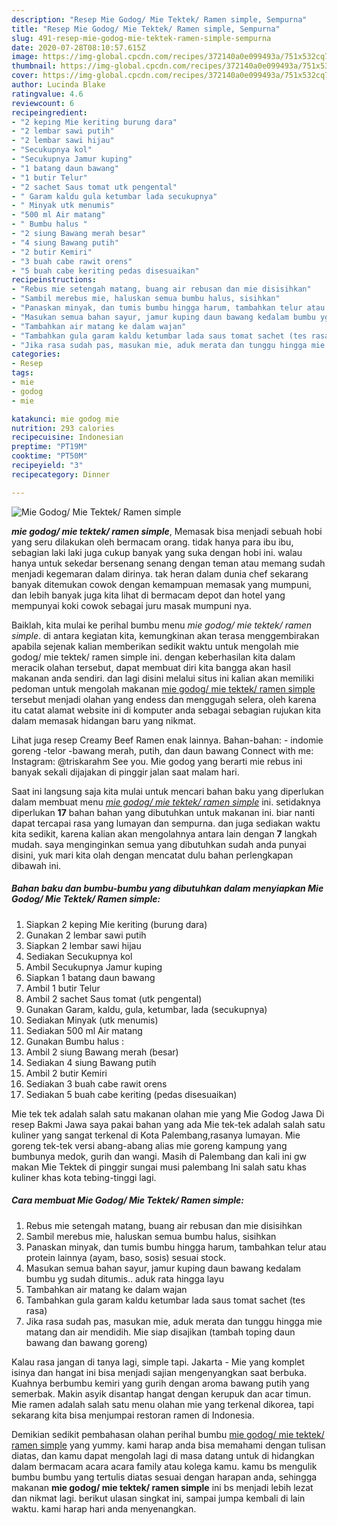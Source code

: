 ```yaml
---
description: "Resep Mie Godog/ Mie Tektek/ Ramen simple, Sempurna"
title: "Resep Mie Godog/ Mie Tektek/ Ramen simple, Sempurna"
slug: 491-resep-mie-godog-mie-tektek-ramen-simple-sempurna
date: 2020-07-28T08:10:57.615Z
image: https://img-global.cpcdn.com/recipes/372140a0e099493a/751x532cq70/mie-godog-mie-tektek-ramen-simple-foto-resep-utama.jpg
thumbnail: https://img-global.cpcdn.com/recipes/372140a0e099493a/751x532cq70/mie-godog-mie-tektek-ramen-simple-foto-resep-utama.jpg
cover: https://img-global.cpcdn.com/recipes/372140a0e099493a/751x532cq70/mie-godog-mie-tektek-ramen-simple-foto-resep-utama.jpg
author: Lucinda Blake
ratingvalue: 4.6
reviewcount: 6
recipeingredient:
- "2 keping Mie keriting burung dara"
- "2 lembar sawi putih"
- "2 lembar sawi hijau"
- "Secukupnya kol"
- "Secukupnya Jamur kuping"
- "1 batang daun bawang"
- "1 butir Telur"
- "2 sachet Saus tomat utk pengental"
- " Garam kaldu gula ketumbar lada secukupnya"
- " Minyak utk menumis"
- "500 ml Air matang"
- " Bumbu halus "
- "2 siung Bawang merah besar"
- "4 siung Bawang putih"
- "2 butir Kemiri"
- "3 buah cabe rawit orens"
- "5 buah cabe keriting pedas disesuaikan"
recipeinstructions:
- "Rebus mie setengah matang, buang air rebusan dan mie disisihkan"
- "Sambil merebus mie, haluskan semua bumbu halus, sisihkan"
- "Panaskan minyak, dan tumis bumbu hingga harum, tambahkan telur atau protein lainnya (ayam, baso, sosis) sesuai stock."
- "Masukan semua bahan sayur, jamur kuping daun bawang kedalam bumbu yg sudah ditumis.. aduk rata hingga layu"
- "Tambahkan air matang ke dalam wajan"
- "Tambahkan gula garam kaldu ketumbar lada saus tomat sachet (tes rasa)"
- "Jika rasa sudah pas, masukan mie, aduk merata dan tunggu hingga mie matang dan air mendidih. Mie siap disajikan (tambah toping daun bawang dan bawang goreng)"
categories:
- Resep
tags:
- mie
- godog
- mie

katakunci: mie godog mie 
nutrition: 293 calories
recipecuisine: Indonesian
preptime: "PT19M"
cooktime: "PT50M"
recipeyield: "3"
recipecategory: Dinner

---
```



![Mie Godog/ Mie Tektek/ Ramen simple](https://img-global.cpcdn.com/recipes/372140a0e099493a/751x532cq70/mie-godog-mie-tektek-ramen-simple-foto-resep-utama.jpg)

<b><i>mie godog/ mie tektek/ ramen simple</i></b>, Memasak bisa menjadi sebuah hobi yang seru dilakukan oleh bermacam orang. tidak hanya para ibu ibu, sebagian laki laki juga cukup banyak yang suka dengan hobi ini. walau hanya untuk sekedar bersenang senang dengan teman atau memang sudah menjadi kegemaran dalam dirinya. tak heran dalam dunia chef sekarang banyak ditemukan cowok dengan kemampuan memasak yang mumpuni, dan lebih banyak juga kita lihat di bermacam depot dan hotel yang mempunyai koki cowok sebagai juru masak mumpuni nya.

Baiklah, kita mulai ke perihal bumbu menu <i>mie godog/ mie tektek/ ramen simple</i>. di antara kegiatan kita, kemungkinan akan terasa menggembirakan apabila sejenak kalian memberikan sedikit waktu untuk mengolah mie godog/ mie tektek/ ramen simple ini. dengan keberhasilan kita dalam meracik olahan tersebut, dapat membuat diri kita bangga akan hasil makanan anda sendiri. dan lagi disini melalui situs ini kalian akan memiliki pedoman untuk mengolah makanan <u>mie godog/ mie tektek/ ramen simple</u> tersebut menjadi olahan yang endess dan menggugah selera, oleh karena itu catat alamat website ini di komputer anda sebagai sebagian rujukan kita dalam memasak hidangan baru yang nikmat.

Lihat juga resep Creamy Beef Ramen enak lainnya. Bahan-bahan: - indomie goreng -telor -bawang merah, putih, dan daun bawang Connect with me: Instagram: @triskarahm See you. Mie godog yang berarti mie rebus ini banyak sekali dijajakan di pinggir jalan saat malam hari.


Saat ini langsung saja kita mulai untuk mencari bahan baku yang diperlukan dalam membuat menu <u><i>mie godog/ mie tektek/ ramen simple</i></u> ini. setidaknya diperlukan <b>17</b> bahan bahan yang dibutuhkan untuk makanan ini. biar nanti dapat tercapai rasa yang lumayan dan sempurna. dan juga sediakan waktu kita sedikit, karena kalian akan mengolahnya antara lain dengan <b>7</b> langkah mudah. saya menginginkan semua yang dibutuhkan sudah anda punyai disini, yuk mari kita olah dengan mencatat dulu bahan perlengkapan dibawah ini.

<!--inarticleads1-->

##### Bahan baku dan bumbu-bumbu yang dibutuhkan dalam menyiapkan Mie Godog/ Mie Tektek/ Ramen simple:

1. Siapkan 2 keping Mie keriting (burung dara)
1. Gunakan 2 lembar sawi putih
1. Siapkan 2 lembar sawi hijau
1. Sediakan Secukupnya kol
1. Ambil Secukupnya Jamur kuping
1. Siapkan 1 batang daun bawang
1. Ambil 1 butir Telur
1. Ambil 2 sachet Saus tomat (utk pengental)
1. Gunakan  Garam, kaldu, gula, ketumbar, lada (secukupnya)
1. Sediakan  Minyak (utk menumis)
1. Sediakan 500 ml Air matang
1. Gunakan  Bumbu halus :
1. Ambil 2 siung Bawang merah (besar)
1. Sediakan 4 siung Bawang putih
1. Ambil 2 butir Kemiri
1. Sediakan 3 buah cabe rawit orens
1. Sediakan 5 buah cabe keriting (pedas disesuaikan)


Mie tek tek adalah salah satu makanan olahan mie yang Mie Godog Jawa Di resep Bakmi Jawa saya pakai bahan yang ada Mie tek-tek adalah salah satu kuliner yang sangat terkenal di Kota Palembang,rasanya lumayan. Mie goreng tek-tek versi abang-abang alias mie goreng kampung yang bumbunya medok, gurih dan wangi. Masih di Palembang dan kali ini gw makan Mie Tektek di pinggir sungai musi palembang Ini salah satu khas kuliner khas kota tebing-tinggi lagi. 

<!--inarticleads2-->

##### Cara membuat Mie Godog/ Mie Tektek/ Ramen simple:

1. Rebus mie setengah matang, buang air rebusan dan mie disisihkan
1. Sambil merebus mie, haluskan semua bumbu halus, sisihkan
1. Panaskan minyak, dan tumis bumbu hingga harum, tambahkan telur atau protein lainnya (ayam, baso, sosis) sesuai stock.
1. Masukan semua bahan sayur, jamur kuping daun bawang kedalam bumbu yg sudah ditumis.. aduk rata hingga layu
1. Tambahkan air matang ke dalam wajan
1. Tambahkan gula garam kaldu ketumbar lada saus tomat sachet (tes rasa)
1. Jika rasa sudah pas, masukan mie, aduk merata dan tunggu hingga mie matang dan air mendidih. Mie siap disajikan (tambah toping daun bawang dan bawang goreng)


Kalau rasa jangan di tanya lagi, simple tapi. Jakarta - Mie yang komplet isinya dan hangat ini bisa menjadi sajian mengenyangkan saat berbuka. Kuahnya berbumbu kemiri yang gurih dengan aroma bawang putih yang semerbak. Makin asyik disantap hangat dengan kerupuk dan acar timun. Mie ramen adalah salah satu menu olahan mie yang terkenal dikorea, tapi sekarang kita bisa menjumpai restoran ramen di Indonesia. 

Demikian sedikit pembahasan olahan perihal bumbu <u>mie godog/ mie tektek/ ramen simple</u> yang yummy. kami harap anda bisa memahami dengan tulisan diatas, dan kamu dapat mengolah lagi di masa datang untuk di hidangkan dalam bermacam acara acara family atau kolega kamu. kamu bs mengulik bumbu bumbu yang tertulis diatas sesuai dengan harapan anda, sehingga makanan <b>mie godog/ mie tektek/ ramen simple</b> ini bs menjadi lebih lezat dan nikmat lagi. berikut ulasan singkat ini, sampai jumpa kembali di lain waktu. kami harap hari anda menyenangkan.

